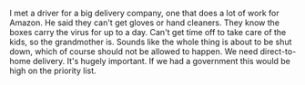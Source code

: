 I met a driver for a big delivery company, one that does a lot of work for Amazon. He said they can't get gloves or hand cleaners. They know the boxes carry the virus for up to a day. Can't get time off to take care of the kids, so the grandmother is. Sounds like the whole thing is about to be shut down, which of course should not be allowed to happen. We need direct-to-home delivery. It's hugely important. If we had a government this would be high on the priority list. 
